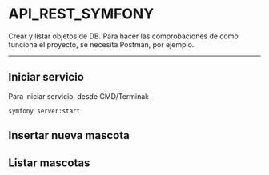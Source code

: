 # API_REST_SYMFONY
Crear y listar objetos de DB.
Para hacer las comprobaciones de como funciona el proyecto, se necesita Postman, por ejemplo.

---

## Iniciar servicio
Para iniciar servicio, desde CMD/Terminal:
```
symfony server:start
```
## Insertar nueva mascota

## Listar mascotas
